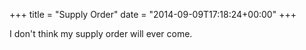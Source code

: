 +++
title = "Supply Order"
date = "2014-09-09T17:18:24+00:00"
+++

I don't think my supply order will ever come.
			